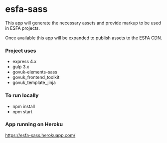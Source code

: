 # esfa-sass

This app will generate the necessary assets and provide markup to be used in ESFA projects.

Once available this app will be expanded to publish assets to the ESFA CDN.

### Project uses

* express 4.x
* gulp 3.x
* govuk-elements-sass
* govuk_frontend_toolkit
* govuk_template_jinja

### To run locally

* npm install
* npm start

### App running on Heroku

https://esfa-sass.herokuapp.com/
